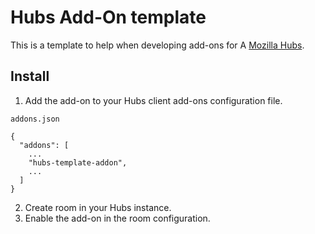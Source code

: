 # Hubs Add-On template
This is a template to help when developing add-ons for A [Mozilla Hubs](https://github.com/mozilla/hubs/).

## Install
1. Add the add-on to your Hubs client add-ons configuration file.

`addons.json`
```
{
  "addons": [
    ...
    "hubs-template-addon", 
    ...
  ]
}

```
2. Create room in your Hubs instance.
3. Enable the add-on in the room configuration.
